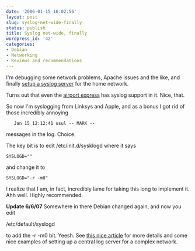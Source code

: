 ```yaml
---
date: '2006-01-15 16:02:56'
layout: post
slug: syslog-net-wide-finally
status: publish
title: Syslog net-wide, finally
wordpress_id: '42'
categories:
- Debian
- Networking
- Reviews and recommendations
---
```


I'm debugging some network problems, Apache issues and the like, and finally [setup a syslog server](http://www.aboutdebian.com/syslog.htm) for the home network.

Turns out that even the [airport express](http://www.apple.com/airportexpress/) has syslog support in it. Nice, that. 

So now I'm syslogging from Linksys and Apple, and as a bonus I got rid of those incredibly annoying 


    
    
       Jan 15 12:12:41 usul -- MARK --
    



messages in the log. Choice.

The key bit is to edit /etc/init.d/sysklogd where it says

    
    
    SYSLOGD=""
    


and change it to

    
    
    SYSLOGD="-r -m0"
    



I realize that I am, in fact, incredibly lame for taking this long to implement it. Ahh well. Highly recommended.

**Update 6/6/07**
Somewhere in there Debian changed again, and now you edit

/etc/default/syslogd

to add the -r -m0 bit. Yeesh. See [this nice article](http://www.aboutdebian.com/syslog.htm) for more details and some nice examples of setting up a central log server for a complex network.
